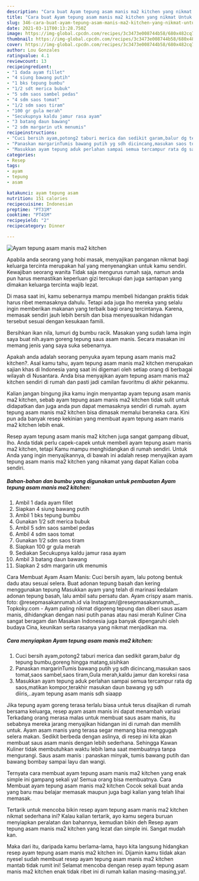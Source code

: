 ```yaml
---
description: "Cara buat Ayam tepung asam manis ma2 kitchen yang nikmat Untuk Jualan"
title: "Cara buat Ayam tepung asam manis ma2 kitchen yang nikmat Untuk Jualan"
slug: 346-cara-buat-ayam-tepung-asam-manis-ma2-kitchen-yang-nikmat-untuk-jualan
date: 2021-03-11T00:13:28.750Z
image: https://img-global.cpcdn.com/recipes/3c3473e008744b58/680x482cq70/ayam-tepung-asam-manis-ma2-kitchen-foto-resep-utama.jpg
thumbnail: https://img-global.cpcdn.com/recipes/3c3473e008744b58/680x482cq70/ayam-tepung-asam-manis-ma2-kitchen-foto-resep-utama.jpg
cover: https://img-global.cpcdn.com/recipes/3c3473e008744b58/680x482cq70/ayam-tepung-asam-manis-ma2-kitchen-foto-resep-utama.jpg
author: Lou Gonzales
ratingvalue: 4.1
reviewcount: 13
recipeingredient:
- "1 dada ayam fillet"
- "4 siung bawang putih"
- "1 bks tepung bumbu"
- "1/2 sdt merica bubuk"
- "5 sdm saos sambel pedas"
- "4 sdm saos tomat"
- "1/2 sdm saos tiram"
- "100 gr gula merah"
- "Secukupnya kaldu jamur rasa ayam"
- "3 batang daun bawang"
- "2 sdm margarin utk menumis"
recipeinstructions:
- "Cuci bersih ayam,potong2 taburi merica dan sedikit garam,balur dg tepung bumbu,goreng hingga matang,sisihkan"
- "Panaskan margarinTumis bawang putih yg sdh dicincang,masukan saos tomat,saos sambel,saos tiram,Gula merah,kaldu jamur dan koreksi rasa"
- "Masukkan ayam tepung aduk perlahan sampai semua tercampur rata dg saos,matikan kompor,terakhir masukan daun bawang yg sdh diiris,..ayam tepung asam manis sdh siaapp"
categories:
- Resep
tags:
- ayam
- tepung
- asam

katakunci: ayam tepung asam 
nutrition: 151 calories
recipecuisine: Indonesian
preptime: "PT31M"
cooktime: "PT45M"
recipeyield: "2"
recipecategory: Dinner

---
```



![Ayam tepung asam manis ma2 kitchen](https://img-global.cpcdn.com/recipes/3c3473e008744b58/680x482cq70/ayam-tepung-asam-manis-ma2-kitchen-foto-resep-utama.jpg)

Apabila anda seorang yang hobi masak, menyajikan panganan nikmat bagi keluarga tercinta merupakan hal yang menyenangkan untuk kamu sendiri. Kewajiban seorang  wanita Tidak saja mengurus rumah saja, namun anda pun harus memastikan keperluan gizi tercukupi dan juga santapan yang dimakan keluarga tercinta wajib lezat.

Di masa  saat ini, kamu sebenarnya mampu membeli hidangan praktis tidak harus ribet memasaknya dahulu. Tetapi ada juga lho mereka yang selalu ingin memberikan makanan yang terbaik bagi orang tercintanya. Karena, memasak sendiri jauh lebih bersih dan bisa menyesuaikan hidangan tersebut sesuai dengan kesukaan famili. 

Bersihkan ikan nila, lumuri dg bumbu racik. Masakan yang sudah lama ingin saya buat nih.ayam goreng tepung saus asam manis. Secara masakan ini memang jenis yang saya suka sebenarnya.

Apakah anda adalah seorang penyuka ayam tepung asam manis ma2 kitchen?. Asal kamu tahu, ayam tepung asam manis ma2 kitchen merupakan sajian khas di Indonesia yang saat ini digemari oleh setiap orang di berbagai wilayah di Nusantara. Anda bisa menyajikan ayam tepung asam manis ma2 kitchen sendiri di rumah dan pasti jadi camilan favoritmu di akhir pekanmu.

Kalian jangan bingung jika kamu ingin menyantap ayam tepung asam manis ma2 kitchen, sebab ayam tepung asam manis ma2 kitchen tidak sulit untuk didapatkan dan juga anda pun dapat memasaknya sendiri di rumah. ayam tepung asam manis ma2 kitchen bisa dimasak memalui beraneka cara. Kini pun ada banyak resep kekinian yang membuat ayam tepung asam manis ma2 kitchen lebih enak.

Resep ayam tepung asam manis ma2 kitchen juga sangat gampang dibuat, lho. Anda tidak perlu capek-capek untuk membeli ayam tepung asam manis ma2 kitchen, tetapi Kamu mampu menghidangkan di rumah sendiri. Untuk Anda yang ingin menyajikannya, di bawah ini adalah resep menyajikan ayam tepung asam manis ma2 kitchen yang nikamat yang dapat Kalian coba sendiri.

<!--inarticleads1-->

##### Bahan-bahan dan bumbu yang digunakan untuk pembuatan Ayam tepung asam manis ma2 kitchen:

1. Ambil 1 dada ayam fillet
1. Siapkan 4 siung bawang putih
1. Ambil 1 bks tepung bumbu
1. Gunakan 1/2 sdt merica bubuk
1. Ambil 5 sdm saos sambel pedas
1. Ambil 4 sdm saos tomat
1. Gunakan 1/2 sdm saos tiram
1. Siapkan 100 gr gula merah
1. Sediakan Secukupnya kaldu jamur rasa ayam
1. Ambil 3 batang daun bawang
1. Siapkan 2 sdm margarin utk menumis


Cara Membuat Ayam Asam Manis: Cuci bersih ayam, lalu potong bentuk dadu atau sesuai selera. Buat adonan tepung basah dan kering menggunakan tepung Masukkan ayam yang telah di marinasi kedalam adonan tepung basah, lalu ambil satu persatu dan. Ayam crispy asam manis. foto: @resepmasakanrumah.id via Instagram/@resepmasakanrumah__. Topkoky.com - Ayam paling nikmat digoreng tepung dan diberi saus asam manis, dihidangkan dengan nasi putih panas atau nasi merah Kuliner Cina sangat beragam dan Masakan Indonesia juga banyak dipengaruhi oleh budaya Cina, keunikan serta rasanya yang nikmat menjadikan ma. 

<!--inarticleads2-->

##### Cara menyiapkan Ayam tepung asam manis ma2 kitchen:

1. Cuci bersih ayam,potong2 taburi merica dan sedikit garam,balur dg tepung bumbu,goreng hingga matang,sisihkan
1. Panaskan margarinTumis bawang putih yg sdh dicincang,masukan saos tomat,saos sambel,saos tiram,Gula merah,kaldu jamur dan koreksi rasa
1. Masukkan ayam tepung aduk perlahan sampai semua tercampur rata dg saos,matikan kompor,terakhir masukan daun bawang yg sdh diiris,..ayam tepung asam manis sdh siaapp


Jika tepung ayam goreng terasa terlalu biasa untuk terus disajikan di rumah bersama keluarga, resep ayam asam manis ini dapat menambah variasi Terkadang orang merasa malas untuk membuat saus asam manis, itu sebabnya mereka jarang menyajikan hidangan ini di rumah dan memilih untuk. Ayam asam manis yang terasa segar memang bisa menggugah selera makan. Sedikit berbeda dengan aslinya, di resep ini kita akan membuat saus asam manis dengan lebih sederhana. Sehingga Kawan Kuliner tidak membutuhkan waktu lebih lama saat membuatnya tanpa mengurangi. Saus asam manis : panaskan minyak, tumis bawang putih dan bawang bombay sampai layu dan wangi. 

Ternyata cara membuat ayam tepung asam manis ma2 kitchen yang enak simple ini gampang sekali ya! Semua orang bisa membuatnya. Cara Membuat ayam tepung asam manis ma2 kitchen Cocok sekali buat anda yang baru mau belajar memasak maupun juga bagi kalian yang telah lihai memasak.

Tertarik untuk mencoba bikin resep ayam tepung asam manis ma2 kitchen nikmat sederhana ini? Kalau kalian tertarik, ayo kamu segera buruan menyiapkan peralatan dan bahannya, kemudian bikin deh Resep ayam tepung asam manis ma2 kitchen yang lezat dan simple ini. Sangat mudah kan. 

Maka dari itu, daripada kamu berlama-lama, hayo kita langsung hidangkan resep ayam tepung asam manis ma2 kitchen ini. Dijamin kamu tiidak akan nyesel sudah membuat resep ayam tepung asam manis ma2 kitchen mantab tidak rumit ini! Selamat mencoba dengan resep ayam tepung asam manis ma2 kitchen enak tidak ribet ini di rumah kalian masing-masing,ya!.

